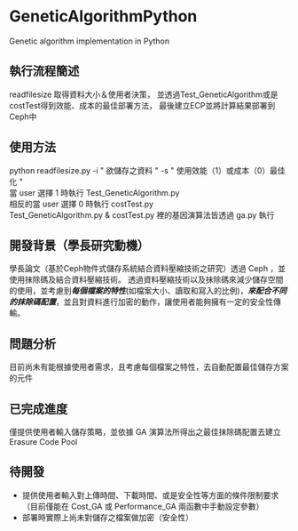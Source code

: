 # GeneticAlgorithmPython

Genetic algorithm implementation in Python

## 執行流程簡述
readfilesize 取得資料大小＆使用者決策，
並透過Test_GeneticAlgorithm或是costTest得到效能、成本的最佳部署方法，
最後建立ECP並將計算結果部署到Ceph中

## 使用方法
python readfilesize.py -i " 欲儲存之資料 " -s " 使用效能（1）或成本（0）最佳化 "   
當 user 選擇 1 時執行 Test_GeneticAlgorithm.py   
相反的當 user 選擇 0 時執行 costTest.py   
Test_GeneticAlgorithm.py & costTest.py 裡的基因演算法皆透過 ga.py 執行 

## 開發背景（學長研究動機）
學長論文（基於Ceph物件式儲存系統結合資料壓縮技術之研究）透過 Ceph ，並使用抹除碼及結合資料壓縮技術。
透過資料壓縮技術以及抹除碼來減少儲存空間的使用，並考慮到***每個檔案的特性***(如檔案大小、讀取和寫入的比例)，***來配合不同的抹除碼配置***，並且對資料進行加密的動作，讓使用者能夠擁有一定的安全性傳輸。

## 問題分析
目前尚未有能根據使用者需求，且考慮每個檔案之特性，去自動配置最佳儲存方案的元件

## 已完成進度
僅提供使用者輸入儲存策略，並依據 GA 演算法所得出之最佳抹除碼配置去建立 Erasure Code Pool

## 待開發
* 提供使用者輸入對上傳時間、下載時間、或是安全性等方面的條件限制要求（目前僅能在 Cost_GA 或 Performance_GA 兩函數中手動設定參數）  
* 部署時實際上尚未對儲存之檔案做加密（安全性）
